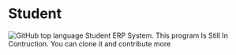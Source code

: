# Student
![GitHub top language](https://img.shields.io/github/languages/top/VictorOmondi1997/Student.svg?color=yellow) Student ERP System. This program Is Still In Contruction. You can clone it and contribute more



